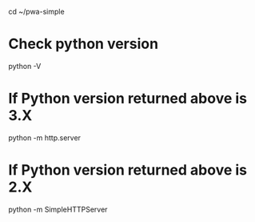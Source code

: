 cd ~/pwa-simple

# Check python version
python -V

# If Python version returned above is 3.X
python -m http.server
# If Python version returned above is 2.X
python -m SimpleHTTPServer
